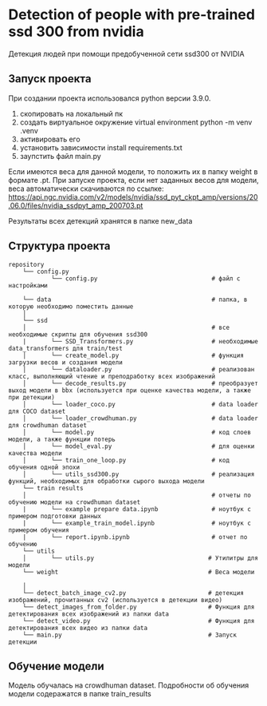 # Detection of people with pre-trained ssd 300 from nvidia
Детекция людей при помощи предобученной сети ssd300 от NVIDIA
## Запуск проекта

При создании проекта использовался python версии 3.9.0.

1. скопировать на локальный пк
2. создать виртуальное окружение virtual environment python -m venv .venv
3. активировать его
4. установить зависимости install requirements.txt
5. заупстить файл main.py

Если имеются веса для данной модели, то положить их в папку weight в формате .pt.
При запуске проекта, если нет заданных весов для модели, веса автоматически скачиваются по ссылке:
   https://api.ngc.nvidia.com/v2/models/nvidia/ssd_pyt_ckpt_amp/versions/20.06.0/files/nvidia_ssdpyt_amp_200703.pt

Результаты всех детекций хранятся в папке new_data



## Структура проекта
```
repository
    └── config.py
            └── config.py                                # файл с настройками

    └── data                                             # папка, в которую необходимо поместить данные
    │
    └── ssd 
    │                                                    # все необходимые скрипты для обучения ssd300
    |       └── SSD_Transformers.py                      # необходимые data_transformers для train/test
    │       └── create_model.py                          # функция загрузки весов и создания модели
    │       └── dataloader.py                            # реализован класс, выполняющий чтение и преподработку всех изображений
    │       └── decode_results.py                        # преобразует выход модели в bbx (используется при оценке качества модели, а также при детекции)
    │       └── loader_coco.py                           # data loader для COCO dataset
    │       └── loader_crowdhuman.py                     # data loader для crowdhuman dataset
    │       └── model.py                                 # код слоев модели, а также функции потерь
    │       └── model_eval.py                            # для оценки качества модели
    │       └── train_one_loop.py                        # код обучения одной эпохи
    │       └── utils_ssd300.py                          # реализация функций, необходимых для обработки сырого выхода модели
    └── train results
    │                                                    # отчеты по обучению модели на crowdhuman dataset
    |       └── example prepare data.ipynb               # ноутбук с примером подготовки данных
    |       └── example_train_model.ipynb                # ноутбук с примером обучения
    |       └── report.ipynb.ipynb                       # отчет по обучению
    └── utils
    │       └── utils.py                                # Утилитры для модели
    └── weight                                          # Веса модели

    │   
    └── detect_batch_image_cv2.py                       # детекция изображений, прочитанных cv2 (используется в детекции видео)            
    └── detect_images_from_folder.py                    # Функция для детектирования всех изображений из папки data
    └── detect_video.py                                 # Функция для детектирования всех видео из папки data
    └── main.py                                         # Запуск детекции
```
## Обучение модели
Модель обучалась на crowdhuman dataset. Подробности об обучения модели содеражатся в папке train_results
